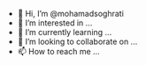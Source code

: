 - 👋 Hi, I’m @mohamadsoghrati
- 👀 I’m interested in ...
- 🌱 I’m currently learning ...
- 💞️ I’m looking to collaborate on ...
- 📫 How to reach me ...

<!---
mohamadsoghrati/mohamadsoghrati is a ✨ special ✨ repository because its `README.md` (this file) appears on your GitHub profile.
You can click the Preview link to take a look at your changes.
--->
